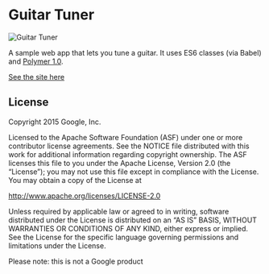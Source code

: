# Guitar Tuner

![Guitar Tuner](https://aerotwist.com/static/blog/guitar-tuner/grabs.png)

A sample web app that lets you tune a guitar. It uses ES6 classes (via Babel) and [Polymer 1.0](https://www.polymer-project.org/1.0/).

[See the site here](https://guitar-tuner.appspot.com/)

## License

Copyright 2015 Google, Inc.

Licensed to the Apache Software Foundation (ASF) under one or more contributor license agreements. See the NOTICE file distributed with this work for additional information regarding copyright ownership. The ASF licenses this file to you under the Apache License, Version 2.0 (the “License”); you may not use this file except in compliance with the License. You may obtain a copy of the License at

http://www.apache.org/licenses/LICENSE-2.0

Unless required by applicable law or agreed to in writing, software distributed under the License is distributed on an “AS IS” BASIS, WITHOUT WARRANTIES OR CONDITIONS OF ANY KIND, either express or implied. See the License for the specific language governing permissions and limitations under the License.

Please note: this is not a Google product
